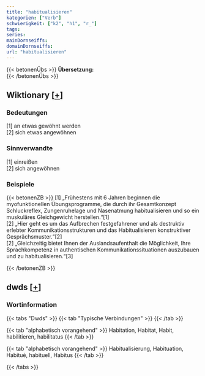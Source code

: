 ```yaml
---
title: "habitualisieren"
kategorien: ["Verb"]
schwierigkeit: ["k2", "h1", "r_"]
tags:
series:
mainDornseiffs:
domainDornseiffs:
url: "habitualisieren"
---
```


{{< betonenÜbs >}}
**Übersetzung:**  
{{< /betonenÜbs >}}

## Wiktionary [[+](https://de.wiktionary.org/wiki/habitualisieren)]

### Bedeutungen
[1] an etwas gewöhnt werden  
[2] sich etwas angewöhnen  

### Sinnverwandte
[1] einreißen  
[2] sich angewöhnen  

### Beispiele
{{< betonenZB >}}
[1] „Frühestens mit 6 Jahren beginnen die myofunktionellen Übungsprogramme, die durch ihr Gesamtkonzept Schluckreflex, Zungenruhelage und Nasenatmung habitualisieren und so ein muskuläres Gleichgewicht herstellen.“[1]  
[2] „Hier geht es um das Aufbrechen festgefahrener und als destruktiv erlebter Kommunikationsstrukturen und das Habitualisieren konstruktiver Gesprächsmuster.“[2]  
[2] „Gleichzeitig bietet Ihnen der Auslandsaufenthalt die Möglichkeit, Ihre Sprachkompetenz in authentischen Kommunikationssituationen auszubauen und zu habitualisieren.“[3]  

{{< /betonenZB >}}


## dwds [[+](https://www.dwds.de/wb/habitualisieren)]

### Wortinformation
{{< tabs "Dwds" >}}
{{< tab "Typische Verbindungen" >}}
{{< /tab >}}

{{< tab "alphabetisch vorangehend" >}}
Habitation, Habitat, Habit, habilitieren, habilitatus
{{< /tab >}}

{{< tab "alphabetisch vorangehend" >}}
Habitualisierung, Habituation, Habitué, habituell, Habitus
{{< /tab >}}

{{< /tabs >}}


